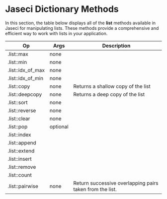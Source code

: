 # Jaseci Dictionary Methods

In this section, the table below displays all of the **list** methods available in Jaseci for manipulating lists. These methods provide a comprehensive and efficient way to work with lists in your application.

| Op                | Args     | Description                                              |
| ----------------- | -------- | -------------------------------------------------------- |
| .list::max        | none     |                                                          |
| .list::min        | none     |                                                          |
| .list::idx_of_max | none     |                                                          |
| .list::idx_of_min | none     |                                                          |
| .list::copy       | none     | Returns a shallow copy of the list                       |
| .list::deepcopy   | none     | Returns a deep copy of the list                          |
| .list::sort       | none     |                                                          |
| .list::reverse    | none     |                                                          |
| .list::clear      | none     |                                                          |
| .list::pop        | optional |                                                          |
| .list::index      |          |                                                          |
| .list::append     |          |                                                          |
| .list::extend     |          |                                                          |
| .list::insert     |          |                                                          |
| .list::remove     |          |                                                          |
| .list::count      |          |                                                          |
| .list::pairwise   | none     | Return successive overlapping pairs taken from the list. |